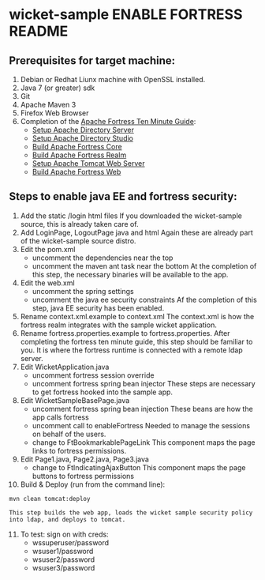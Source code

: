 # wicket-sample ENABLE FORTRESS README
## Prerequisites for target machine:
1. Debian or Redhat Liunx machine with OpenSSL installed.
2. Java 7 (or greater) sdk
3. Git
4. Apache Maven 3
5. Firefox Web Browser
6. Completion of the [Apache Fortress Ten Minute Guide](http://symas.com/javadocs/apache-fortress-core/org/apache/directory/fortress/core/doc-files/ten-minute-guide.html):
    * [Setup Apache Directory Server](http://symas.com/javadocs/apache-fortress-core/org/apache/directory/fortress/core/doc-files/apache-directory-server.html)
    * [Setup Apache Directory Studio](http://symas.com/javadocs/apache-fortress-core/org/apache/directory/fortress/core/doc-files/apache-directory-studio.html)
    * [Build Apache Fortress Core](http://symas.com/javadocs/apac1he-fortress-core/org/apache/directory/fortress/core/doc-files/apache-fortress-core.html)
    * [Build Apache Fortress Realm](http://symas.com/javadocs/apache-fortress-core/org/apache/directory/fortress/core/doc-files/apache-fortress-realm.html)
    * [Setup Apache Tomcat Web Server](http://symas.com/javadocs/apache-fortress-core/org/apache/directory/fortress/core/doc-files/apache-tomcat.html)
    * [Build Apache Fortress Web](http://symas.com/javadocs/apache-fortress-core/org/apache/directory/fortress/core/doc-files/apache-fortress-web.html)

## Steps to enable java EE and fortress security:

1. Add the static /login html files
    If you downloaded the wicket-sample source, this is already taken care of.
2. Add LoginPage, LogoutPage java and html
    Again these are already part of the wicket-sample source distro.
3. Edit the pom.xml
    * uncomment the dependencies near the top
    * uncomment the maven ant task near the bottom
At the completion of this step, the necessary binaries will be available to the app.
4. Edit the web.xml
    * uncomment the spring settings
    * uncomment the java ee security constraints
Af the completion of this step, java EE security has been enabled.
5. Rename context.xml.example to context.xml
    The context.xml is how the fortress realm integrates with the sample wicket application.
6. Rename fortress.properties.example to fortress.properties.
    After completing the fortress ten minute guide, this step should be familiar to you.  It is where the fortress runtime is connected with a remote ldap server.
7. Edit WicketApplication.java
    * uncomment fortress session override
    * uncomment fortress spring bean injector
    These steps are necessary to get fortress hooked into the sample app.
8. Edit WicketSampleBasePage.java
    * uncomment fortress spring bean injection
        These beans are how the app calls fortress
    * uncomment call to enableFortress
        Needed to manage the sessions on behalf of the users.
    * change to FtBookmarkablePageLink
        This component maps the page links to fortress permissions.
9. Edit Page1.java, Page2.java, Page3.java
    * change to FtIndicatingAjaxButton
    This component maps the page buttons to fortress permissions
10. Build & Deploy (run from the command line):
```
mvn clean tomcat:deploy
```
    This step builds the web app, loads the wicket sample security policy into ldap, and deploys to tomcat.
11. To test: sign on with creds:
    * wssuperuser/password
    * wsuser1/password
    * wsuser2/password
    * wsuser3/password
